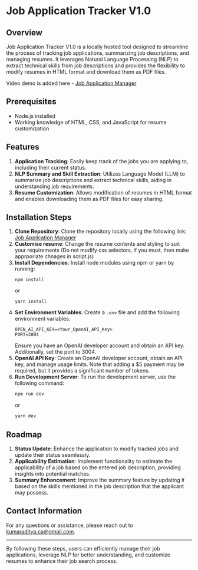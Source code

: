 # Job Application Tracker V1.0

## Overview
Job Application Tracker V1.0 is a locally hosted tool designed to streamline the process of tracking job applications, summarizing job descriptions, and managing resumes. It leverages Natural Language Processing (NLP) to extract technical skills from job descriptions and provides the flexibility to modify resumes in HTML format and download them as PDF files. 

Video demo is added here - [Job Application Manager](https://vimeo.com/945574687)

## Prerequisites
- Node.js installed
- Working knowledge of HTML, CSS, and JavaScript for resume customization

## Features
1. **Application Tracking**: Easily keep track of the jobs you are applying to, including their current status.
2. **NLP Summary and Skill Extraction**: Utilizes Language Model (LLM) to summarize job descriptions and extract technical skills, aiding in understanding job requirements.
3. **Resume Customization**: Allows modification of resumes in HTML format and enables downloading them as PDF files for easy sharing.

## Installation Steps
1. **Clone Repository**: Clone the repository locally using the following link: [Job Application Manager](https://github.com/akbcit/job-application-manager)
2. **Customise resume**: Change the resume contents and styling to suit your requirements (Do not modify css selectors, if you must, then make apprporiate chnages in script.js)
3. **Install Dependencies**: Install node modules using npm or yarn by running:
    ```
    npm install
    ```
    or
    ```
    yarn install
    ```
4. **Set Environment Variables**: Create a `.env` file and add the following environment variables:
    ```
    OPEN_AI_API_KEY=<Your_OpenAI_API_Key>
    PORT=3004
    ```
   Ensure you have an OpenAI developer account and obtain an API key. Additionally, set the port to 3004.
5. **OpenAI API Key**: Create an OpenAI developer account, obtain an API key, and manage usage limits. Note that adding a $5 payment may be required, but it provides a significant number of tokens.
6. **Run Development Server**: To run the development server, use the following command:
    ```bash
    npm run dev
    ```
    or
    ```bash
    yarn dev
    ```

## Roadmap
1. **Status Update**: Enhance the application to modify tracked jobs and update their status seamlessly.
2. **Applicability Estimation**: Implement functionality to estimate the applicability of a job based on the entered job description, providing insights into potential matches.
3. **Summary Enhancement**: Improve the summary feature by updating it based on the skills mentioned in the job description that the applicant may possess.

## Contact Information
For any questions or assistance, please reach out to kumaraditya.ca@gmail.com.

---
By following these steps, users can efficiently manage their job applications, leverage NLP for better understanding, and customize resumes to enhance their job search process.
